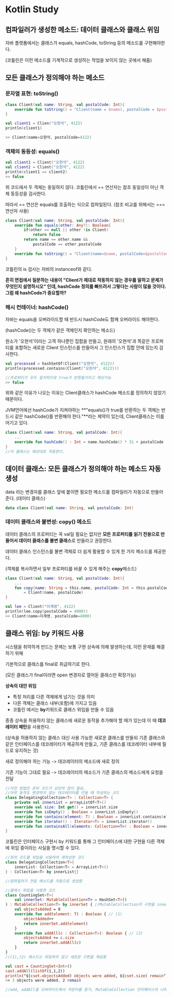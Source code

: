 # Kotlin Study



## 컴파일러가 생성한 메소드: 데이터 클래스와 클래스 위임

자바 플랫폼에서는 클래스가 equals, hashCode, toString 등의 메소드를 구현해야한다.

(코틀린은 이런 메소드를 기계적으로 생성하는 작업을 보이지 않는 곳에서 해줌)



## 모든 클래스가 정의해야 하는 메소드



### 문자열 표현: toString()

```kotlin
class Client(val name: String, val postalCode: Int){
    override fun toString() = "Client(name = $name), postalCode = $postalCode"
}

val client1 = Clien("오현석", 4122)
println(client1)

>> Client(name=오현석, postalCode=4122)
```



### 객체의 동등성: equals()

```kotlin
val client1 = Client("오현석", 4122)
val client2 = Client("오현석", 4122)
println(client1 == client2)
>> false
```

위 코드에서 두 객체는 동일하지 않다. 코틀린에서 == 연산자는 참조 동일성이 아닌 객체 동등성을 검사한다.

따라서 == 연산은 equals를 호출하는 식으로 컴파일된다. (참조 비교를 위해서는 === 연산자 사용)



```kotlin
class Client(val name: String, val postalCode: Int){
    override fun equals(other: Any?): Boolean{
        if(other == null || other !is Client)
        	return false
        return name == other.name &&
        	postalCode == other.postalCode
    }
    override fun toString() = "Client(name=$name, postalCode=$postalCode)"
}
```

코틀린의 is 검사는 자바의 instanceof와 같다.



**흔히 면접에서 질문하는 내용이 "Client가 제대로 작동하지 않는 경우를 말하고 문제가 무엇인지 설명하시오" 인데, hashCode 정의를 빠뜨려서 그렇다는 사람이 많을 것이다. 그럼 왜 hashCode가 중요할까?**



### 해시 컨테이너: hashCode()

자바는 equals을 오버라이드할 때 반드시 hashCode도 함께 오버라이드 해야한다.

(hashCode()는 두 객체가 같은 객체인지 확인하는 메소드)



원소가 '오현석'이라는 고객 하나뿐인 집합을 만들고, 원래의 '오현석'과 똑같은 프로퍼티를 포함하는 새로운 Client 인스턴스를 만들어서 그 인스턴스가 집합 안에 있는지 검사한다.

```kotlin
val processed = hashSetOf(Client("오현석", 4122))
println(processed.contains(Client("오현석", 4122)))

//프로퍼티가 모두 일치하므로 true가 반횐될거라고 예상가능
>> false
```

위와 같은 이유가 나오는 이유는 Client클래스가 hashCode 메소드를 정의하지 않았기 때문이다.

JVM언어에선 hashCode가 지켜야하는 **"equals()가 true를 반환하는 두 객체는 반드시 같은 hashCode()를 반환해야 한다."**라는 제약이 있는데, Client클래스는 이를 어기고 있다.

```kotlin
class Client(val name: String, val potalCode: Int){
    ...
    override fun hashCode() : Int = name.hashCode() * 31 + postalCode
}
//이 클래스는 예상대로 작동한다.
```



## 데이터 클래스: 모든 클래스가 정의해야 하는 메소드 자동 생성

data 라는 변경자를 클래스 앞에 붙이면 필요한 메소드를 컴파일러가 자동으로 만들어준다. (데이터 클래스)

```kotlin
data class Client(val name: String, val postalCode: Int)
```



### 데이터 클래스와 불변성: copy() 메소드

데이터 클래스의 프로퍼티는 꼭 val일 필요는 없지만 **모든 프로퍼티를 읽기 전용으로 만들어서 데이터 클래스를 불변 클래스**로 만들라고 권장한다.

데이터 클래스 인스턴스를 불변 객체로 더 쉽게 활용할 수 있게 한 가지 메소드를 제공한다.

(객체를 복사하면서 일부 프로퍼티를 바꿀 수 있게 해주는 **copy**메소드)

```kotlin
class Client(val name: String, val postalCode: Int){
    ...
    fun copy(name: String = this.name, postalCode: Int = this.postalCode)
    	= Client(name, postalCode)
}

val lee = Client("이계영", 4122)
println(lee.copy(postalCode = 4000))
>> Client(name=이계영, postalCode=4000)
```



## 클래스 위임: by 키워드 사용

시스템을 취약하게 만드는 문제는 보통 구현 상속에 의해 발생하는데, 이런 문제를 해결하기 위해

기본적으로 클래스를 final로 취급하기로 한다.

(모든 클래스가 final이라면 open 변경자로 열어둔 클래스만 확장가능)



**상속의 대안 위임**

* 특정 처리를 다른 객체에게 넘기는 것을 의미
* 다른 객체는 클래스 내부(포함)에 가지고 있음
* 코틀린 에서는 **by**키워드로 클래스 위임을 만들 수 있음



종종 상속을 허용하지 않는 클래스에 새로운 동작을 추가해야 할 때가 있는데 이 때 **데코레이터 패턴**을 사용한다.

(상속을 허용하지 않는 클래스 대신 사용 가능한 새로운 클래스를 만들되 기존 클래스와 같은 인터페이스를 데코레이터가 제공하게 만들고, 기존 클래스를 데코레이터 내부에 필드로 유지하는 것)

새로 정의해야 하는 기능 -> 데코레이터의 메소드에 새로 정의 

기존 기능이 그대로 필요 -> 데코레이터의 메소드가 기존 클래스의 메소드에게 요청을 전달

```kotlin
//이런 방법은 준비 코드가 상당히 많이 필요,
//아무 동작도 변경하지 않는 데코레이터를 만들 때 작성하는 코드
class DelegatingCollection<T> : Collection<T> {
    private val innerList = arrayListOf<T>()
    override val size: Int get() = innerList.size
    override fun isEmpty() : Boolean = innerList.isEmpty()
    override fun contains(element: T) : Boolean = innerList.contains(elemnet)
    override fun iterator() : Iterator<T> = innerList.iterator()
    override fun containsAll(elements: Collection<T>) : Boolean = innerList.containsAll(elements)
}
```



코틀린은 인터페이스 구현시 by 키워드를 통해 그 인터페이스에 대한 구현을 다른 객체에 위임 중이라는 사실을 명시할 수 있다.

```kotlin
//위의 코드를 위임을 사용하여 재작성한 코드
class DelegatingCollection<T>{
    innerList: Collection<T> = ArrayList<T>()
} : Collection<T> by innerList{}

//컴파일러가 전달 메소드를 자동으로 생성함
```



```kotlin
//클래스 위임을 사용한 코드
class CountingSet<T>(
	val innerSet: MutableCollention<T> = HashSet<T>()
) : MutableCollection<T> by innerSet { //MutableCollection의 구현을 innerSet에 위임
    val objectsAdded = 0
    override fun add(element: T) : Boolean { // (1)
        objectAdded++
        return innerSet.add(element)
    }
    override fun addAll(c : Collection<T>): Boolean { // (2)
        objectsAdded += c.size
        return innerSet.addAll(c)
    }
}
//(1),(2) 메소드는 위임하지 않고 새로운 구현을 제공함

val cast = CountingSet<Int>()
cast.addAll(listOf(1,1,2))
println("${cset.objectsAdded) objects were added, ${cset.size) remain")
>> 3 objects were added, 2 remain

//add, addAll을 오버라이드해서 카운터를 증가, MutableCollection 인터페이스의 나머지 메소드는 내부 컨테이너에게 위임함
```